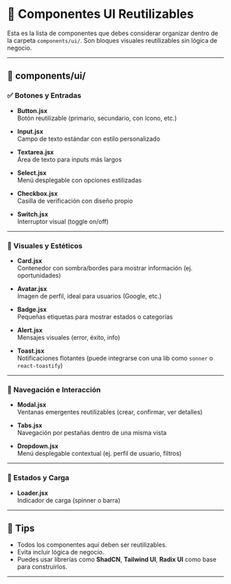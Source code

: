 # 🧩 Componentes UI Reutilizables

Esta es la lista de componentes que debes considerar organizar dentro de la carpeta `components/ui/`. Son bloques visuales reutilizables sin lógica de negocio.

---

## 📂 components/ui/

### ✅ Botones y Entradas

- **Button.jsx**  
  Botón reutilizable (primario, secundario, con ícono, etc.)

- **Input.jsx**  
  Campo de texto estándar con estilo personalizado

- **Textarea.jsx**  
  Área de texto para inputs más largos

- **Select.jsx**  
  Menú desplegable con opciones estilizadas

- **Checkbox.jsx**  
  Casilla de verificación con diseño propio

- **Switch.jsx**  
  Interruptor visual (toggle on/off)

---

### 🎨 Visuales y Estéticos

- **Card.jsx**  
  Contenedor con sombra/bordes para mostrar información (ej. oportunidades)

- **Avatar.jsx**  
  Imagen de perfil, ideal para usuarios (Google, etc.)

- **Badge.jsx**  
  Pequeñas etiquetas para mostrar estados o categorías

- **Alert.jsx**  
  Mensajes visuales (error, éxito, info)

- **Toast.jsx**  
  Notificaciones flotantes (puede integrarse con una lib como `sonner` o `react-toastify`)

---

### 💬 Navegación e Interacción

- **Modal.jsx**  
  Ventanas emergentes reutilizables (crear, confirmar, ver detalles)

- **Tabs.jsx**  
  Navegación por pestañas dentro de una misma vista

- **Dropdown.jsx**  
  Menú desplegable contextual (ej. perfil de usuario, filtros)

---

### 🔄 Estados y Carga

- **Loader.jsx**  
  Indicador de carga (spinner o barra)

---

## 🧠 Tips

- Todos los componentes aquí deben ser reutilizables.
- Evita incluir lógica de negocio.
- Puedes usar librerías como **ShadCN**, **Tailwind UI**, **Radix UI** como base para construirlos.

---
